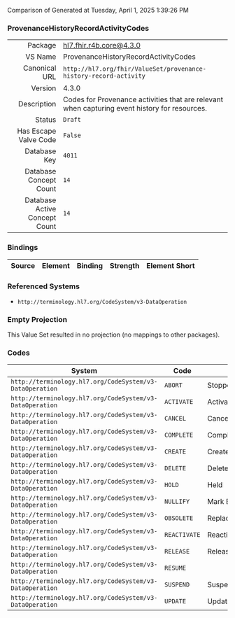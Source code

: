 Comparison of 
Generated at Tuesday, April 1, 2025 1:39:26 PM

### ProvenanceHistoryRecordActivityCodes

|      |     |
| ---: | --- |
| Package | hl7.fhir.r4b.core@4.3.0 |
| VS Name | ProvenanceHistoryRecordActivityCodes |
| Canonical URL | `http://hl7.org/fhir/ValueSet/provenance-history-record-activity` |
| Version | 4.3.0 |
| Description | Codes for Provenance activities that are relevant when capturing event history for resources. |
| Status | `Draft` |
| Has Escape Valve Code | `False` |
| Database Key | `4011` |
| Database Concept Count | `14` |
| Database Active Concept Count | `14` |
### Bindings

| Source | Element | Binding | Strength | Element Short |
| ------ | ------- | ------- | -------- | ------------- |

### Referenced Systems

* `http://terminology.hl7.org/CodeSystem/v3-DataOperation`
### Empty Projection

This Value Set resulted in no projection (no mappings to other packages).

### Codes

| System | Code | Display |
| ------ | ---- | ------- |
| `http://terminology.hl7.org/CodeSystem/v3-DataOperation` | `ABORT` | Stopped/Ended/Aborted |
| `http://terminology.hl7.org/CodeSystem/v3-DataOperation` | `ACTIVATE` | Activated |
| `http://terminology.hl7.org/CodeSystem/v3-DataOperation` | `CANCEL` | Cancelled |
| `http://terminology.hl7.org/CodeSystem/v3-DataOperation` | `COMPLETE` | Completed |
| `http://terminology.hl7.org/CodeSystem/v3-DataOperation` | `CREATE` | Created |
| `http://terminology.hl7.org/CodeSystem/v3-DataOperation` | `DELETE` | Deleted |
| `http://terminology.hl7.org/CodeSystem/v3-DataOperation` | `HOLD` | Held |
| `http://terminology.hl7.org/CodeSystem/v3-DataOperation` | `NULLIFY` | Mark Entered-in-error |
| `http://terminology.hl7.org/CodeSystem/v3-DataOperation` | `OBSOLETE` | Replaced |
| `http://terminology.hl7.org/CodeSystem/v3-DataOperation` | `REACTIVATE` | Reactivated |
| `http://terminology.hl7.org/CodeSystem/v3-DataOperation` | `RELEASE` | Released |
| `http://terminology.hl7.org/CodeSystem/v3-DataOperation` | `RESUME` |  |
| `http://terminology.hl7.org/CodeSystem/v3-DataOperation` | `SUSPEND` | Suspended |
| `http://terminology.hl7.org/CodeSystem/v3-DataOperation` | `UPDATE` | Updated |

